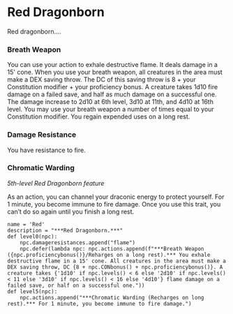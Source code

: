 # Red Dragonborn
Red dragonborn....

### Breath Weapon
You can use your action to exhale destructive flame. It deals damage in a 15' cone. When you use your breath weapon, all creatures in the area must make a DEX saving throw. The DC of this saving throw is 8 + your Constitution modifier + your proficiency bonus. A creature takes 1d10 fire damage on a failed save, and half as much damage on a successful one. The damage increase to 2d10 at 6th level, 3d10 at 11th, and 4d10 at 16th level. You may use your breath weapon a number of times equal to your Constitution modifier. You regain expended uses on a long rest.

### Damage Resistance
You have resistance to fire.

### Chromatic Warding
*5th-level Red Dragonborn feature*

As an action, you can channel your draconic energy to protect yourself. For 1 minute, you become immune to fire damage. Once you use this trait, you can’t do so again until you finish a long rest.

```
name = 'Red'
description = "***Red Dragonborn.***"
def level0(npc):
    npc.damageresistances.append("flame")
    npc.defer(lambda npc: npc.actions.append(f"***Breath Weapon ({npc.proficiencybonus()}/Reharges on a long rest).*** You exhale destructive flame in a 15' cone. All creatures in the area must make a DEX saving throw, DC {8 + npc.CONbonus() + npc.proficiencybonus()}. A creature takes {'1d10' if npc.levels() < 6 else '2d10' if npc.levels() < 11 else '3d10' if npc.levels() < 16 else '4d10'} flame damage on a failed save, or half on a successful one."))
def level5(npc):
    npc.actions.append("***Chromatic Warding (Recharges on long rest).*** For 1 minute, you become immune to fire damage.")
```

